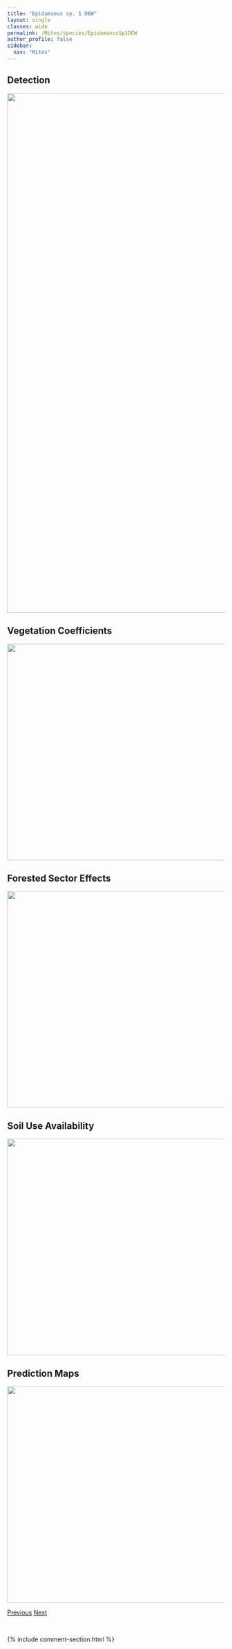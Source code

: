 ```yaml
---
title: "Epidamaeus sp. 1 DEW"
layout: single
classes: wide
permalink: /Mites/species/EpidamaeusSp1DEW
author_profile: false
sidebar:
  nav: "Mites"
---
```


<h2>Detection</h2>

<a href="https://drive.google.com/uc?export=view&id=1amMpFq31EOCQp-46ZgEOtCQWMpq5lNE9">
<img src="https://drive.google.com/uc?export=view&id=1amMpFq31EOCQp-46ZgEOtCQWMpq5lNE9" height = "1200" width = "800">
</a>


<h2>Vegetation Coefficients</h2>

<a href="https://drive.google.com/uc?export=view&id=1nMoFD3jl5Z1sLk9qzU613v3N8hNvY9ta">
<img src="https://drive.google.com/uc?export=view&id=1nMoFD3jl5Z1sLk9qzU613v3N8hNvY9ta" height = "500" width = "1000">
</a>


<h2>Forested Sector Effects</h2>

<a href="https://drive.google.com/uc?export=view&id=1jv0AV_wrzp-1kdnks_VsFFAB7aAlfAk2">
<img src="https://drive.google.com/uc?export=view&id=1jv0AV_wrzp-1kdnks_VsFFAB7aAlfAk2" height = "500" width = "1000">
</a>


<h2>Soil Use Availability</h2>

<a href="https://drive.google.com/uc?export=view&id=13w8228pyhCVnn7i2rG0bTrfMWYK74Hm7">
<img src="https://drive.google.com/uc?export=view&id=13w8228pyhCVnn7i2rG0bTrfMWYK74Hm7" height = "500" width = "1000">
</a>


<h2>Prediction Maps</h2>

<a href="https://drive.google.com/uc?export=view&id=17HXDqQT65PKC0w9uwyrScvAEDtQKiQ61">
<img src="https://drive.google.com/uc?export=view&id=17HXDqQT65PKC0w9uwyrScvAEDtQKiQ61" height = "500" width = "1000">
</a>


<a href="/DevelopmentWebsite/Mites/species/EpidamaeusKoyukon" class="pagination--pager" title="Epidamaeus koyukon">Previous</a> <a href="/DevelopmentWebsite/Mites/species/EpidamaeusSp10DEW" class="pagination--pager" title="Epidamaeus sp. 10 DEW">Next</a>

<p>&nbsp;</p>

{% include comment-section.html %}
